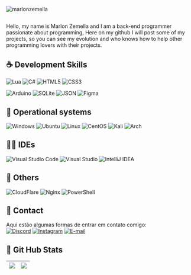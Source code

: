 <p align="left"> <img src="https://komarev.com/ghpvc/?username=marlonzemella&label=Profile%20views&color=0e75b6&style=flat" alt="marlonzemella" /> </p>

<p align="left">
 
  
## <p align="left"> 
  Hello, my name is Marlon Zemella and I am a back-end programmer passionate about programming,
     Here on my github I will post some of my projects, so you can see my evolution
     and who knows how to help other programming lovers with their projects.<br>
</p>

 ## ☕ Development Skills
  ![Lua](https://img.shields.io/badge/Lua-000?style=for-the-badge&logo=lua&logoColor=2CA5E0)
  ![C#](https://img.shields.io/badge/C%23-000?style=for-the-badge&logo=csharp&logoColor=2CA5E0)
  ![HTML5](https://img.shields.io/badge/HTML5-000?style=for-the-badge&logo=html5&logoColor=2CA5E0)
  ![CSS3](https://img.shields.io/badge/CSS3-000?style=for-the-badge&logo=css3&logoColor=2CA5E0)
 
  ![Arduino](https://img.shields.io/badge/Arduino-000?style=for-the-badge&logo=Arduino&logoColor=2CA5E0)
  ![SQLite](https://img.shields.io/badge/SQLite-000?style=for-the-badge&logo=sqlite&logoColor=2CA5E0) 
  ![JSON](https://img.shields.io/badge/json-000?style=for-the-badge&logo=json&logoColor=2CA5E0)
  ![Figma](https://img.shields.io/badge/Figma-000?style=for-the-badge&logo=figma&logoColor=2CA5E0)

  ## 💽 Operational systems
  ![Windows](https://img.shields.io/badge/Windows-000?style=for-the-badge&logo=windows&logoColor=2CA5E0)
  ![Ubuntu](https://img.shields.io/badge/Ubuntu-000?style=for-the-badge&logo=ubuntu&logoColor=2CA5E0)
  ![Linux](https://img.shields.io/badge/Linux-000?style=for-the-badge&logo=linux&logoColor=2CA5E0)
  ![CentOS](https://img.shields.io/badge/Cent%20OS-000?style=for-the-badge&logo=CentOS&logoColor=2CA5E0)
  ![Kali](https://img.shields.io/badge/Kali_Linux-000?style=for-the-badge&logo=kali-linux&logoColor=2CA5E0)
  ![Arch](https://img.shields.io/badge/Arch_Linux-000?style=for-the-badge&logo=arch-linux&logoColor=2CA5E0)

  ## ✍🏻️ IDEs
  ![Visual Studio Code](https://img.shields.io/badge/Visual_Studio_Code-000?style=for-the-badge&logo=visual%20studio%20code&logoColor=2CA5E0)
  ![Visual Studio](https://img.shields.io/badge/Visual_Studio-000?style=for-the-badge&logo=visual%20studio&logoColor=2CA5E0)
  ![IntelliJ IDEA](https://img.shields.io/badge/IntelliJ_IDEA-000.svg?style=for-the-badge&logo=intellij-idea&logoColor=2CA5E0)

  ## 💾 Others
  ![CloudFlare](https://img.shields.io/badge/Cloudflare-000?style=for-the-badge&logo=Cloudflare&logoColor=2CA5E0)
  ![Nginx](https://img.shields.io/badge/Nginx-000?style=for-the-badge&logo=nginx&logoColor=2CA5E0)
  ![PowerShell](https://img.shields.io/badge/powershell-000?style=for-the-badge&logo=powershell&logoColor=2CA5E0)
  
 ## 📶 Contact
  Aqui estão algumas formas de entrar em contato comigo: </br>
[![Discord](https://img.shields.io/badge/Discord-000?style=for-the-badge&logo=discord&logoColor=2CA5E0)](https://https://discord.com/channels/@marlonzemella/)
[![Instagram](https://img.shields.io/badge/Instagram-000?style=for-the-badge&logo=instagram&logoColor=2CA5E0)](https://www.instagram.com/marlonzemella/)
[![E-mail](https://img.shields.io/badge/-Email-000?style=for-the-badge&logo=microsoft-outlook&logoColor=2CA5E0)](mailto:marlonzemella@vk.com)

 ## 🎯 Git Hub Stats
  | ![](http://github-profile-summary-cards.vercel.app/api/cards/profile-details?username=marlonzemella&theme=github_dark) | ![](http://github-profile-summary-cards.vercel.app/api/cards/stats?username=marlonzemella&theme=github_dark) |
| :-: | :-: |
</p>  

